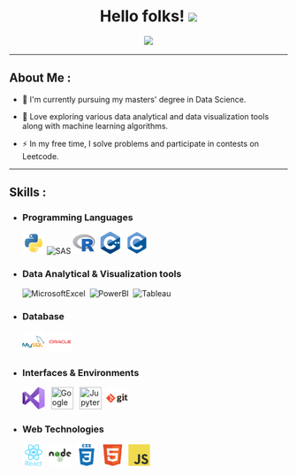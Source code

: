 
<!--
<div id="badges", align="center">
  <a href="https://www.linkedin.com/in/reshmitha-uppala/" target="_blank" rel="noopener noreferrer">
    <img src="https://img.shields.io/badge/LinkedIn-blue?style=for-the-badge&logo=linkedin&logoColor=white" alt="LinkedIn Badge"/>
  </a>
</div>
<div align="center">
  <img src="https://komarev.com/ghpvc/?username=reshmitha0424&style=flat-square&color=blue" alt=""/>
</div>
-->

<h1 align="center">
  Hello folks!
  <img src="https://media.giphy.com/media/hvRJCLFzcasrR4ia7z/giphy.gif" width="30px"/>
</h1>
<div id="header" align="center">
  <img src="https://media.giphy.com/media/L1R1tvI9svkIWwpVYr/giphy.gif?cid=790b761192oh314kx8p6sg77rwcz5s2jxbusg9o8kwm0zvdg&ep=v1_gifs_search&rid=giphy.gif&ct=g" />
</div>
<hr>

<h2>About Me :</h2>

- :telescope: I'm currently pursuing my masters' degree in Data Science.

- :seedling: Love exploring various data analytical and data visualization tools along with machine learning algorithms.

- :zap: In my free time, I solve problems and participate in contests on Leetcode.

<hr>

<h2>Skills :</h2>

<ul>
  <li>
    <h3>Programming Languages</h3>
      <div>
        <img src="https://github.com/devicons/devicon/blob/master/icons/python/python-original.svg" title="Python"  alt="Python" width="40" height="40"/>
        <img src="https://www.sas.com/en/news/media-gallery/all-images/sas-logo-midnight/_jcr_content/par/image_360101046.img.png/1694533953092.png" title="SAS"  alt="SAS" width="70" height="40"/>
        <img src="https://github.com/devicons/devicon/blob/master/icons/r/r-original.svg" title="R"  alt="R" width="40" height="40"/>&nbsp;
        <img src="https://github.com/devicons/devicon/blob/master/icons/cplusplus/cplusplus-original.svg" title="Cpp"  alt="Cpp" width="40" height="40"/>&nbsp;
        <img src="https://github.com/devicons/devicon/blob/master/icons/c/c-original.svg" title="C"  alt="C" width="40" height="40"/>&nbsp;
      </div>
  </li>
  <li>
    <h3>Data Analytical & Visualization tools</h3>
      <div>
        <img src="https://img.icons8.com/?size=100&id=13654&format=png&color=000000" title="MicrosoftExcel"  alt="MicrosoftExcel" width="40" height="40"/>&nbsp;
        <img src="https://img.icons8.com/?size=100&id=Ny0t2MYrJ70p&format=png&color=000000" title="PowerBI"  alt="PowerBI" width="40" height="40"/>&nbsp;
        <img src="https://img.icons8.com/?size=100&id=9Kvi1p1F0tUo&format=png&color=000000" title="Tableau"  alt="Tableau" width="40" height="40"/>&nbsp;
      </div>
  </li>
  <li>
    <h3>Database</h3>
      <div>  
        <img src="https://github.com/devicons/devicon/blob/master/icons/mysql/mysql-original-wordmark.svg" title="MySQL"  alt="MySQL" width="40" height="40"/>&nbsp;
        <img src="https://github.com/devicons/devicon/blob/master/icons/oracle/oracle-original.svg" title="Oracle"  alt="Oracle" width="40" height="40"/>&nbsp;  
      </div>
  </li>
  <li>
    <h3>Interfaces & Environments</h3>
      <div>
        <img src="https://github.com/devicons/devicon/blob/master/icons/visualstudio/visualstudio-original.svg" title="VSCode" **alt="VSCode" width="40" height="40"/> &nbsp; 
        <img src="https://img.icons8.com/?size=100&id=lOqoeP2Zy02f&format=png&color=000000" title="GoogleColab" **alt="GoogleColab" width="40" height="40"/> &nbsp;
        <img src="https://img.icons8.com/?size=100&id=J0SgMWzAxqFj&format=png&color=000000"  title="JupyterNotebook" **alt="JupyterNotebook" width="40" height="40"/>&nbsp;
        <img src="https://github.com/devicons/devicon/blob/master/icons/git/git-original-wordmark.svg" title="Git" **alt="Git" width="40" height="40"/>&nbsp;
      </div>
  </li>
  <li>
    <h3>Web Technologies</h3>
      <div>
        <img src="https://github.com/devicons/devicon/blob/master/icons/react/react-original-wordmark.svg" title="React" alt="React" width="40" height="40"/>&nbsp;  
        <img src="https://github.com/devicons/devicon/blob/master/icons/nodejs/nodejs-original-wordmark.svg" title="NodeJS" alt="NodeJS" width="40" height="40"/>&nbsp;
        <img src="https://github.com/devicons/devicon/blob/master/icons/css3/css3-plain-wordmark.svg"  title="CSS3" alt="CSS" width="40" height="40"/>&nbsp;
        <img src="https://github.com/devicons/devicon/blob/master/icons/html5/html5-original.svg" title="HTML5" alt="HTML" width="40" height="40"/>&nbsp;
        <img src="https://github.com/devicons/devicon/blob/master/icons/javascript/javascript-original.svg" title="JavaScript" alt="JavaScript" width="40" height="40"/>&nbsp;
      </div>
  </li>
</ul>






